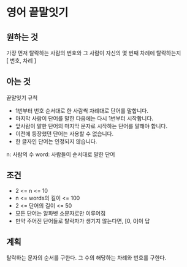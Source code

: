 # 영어 끝말잇기

## 원하는 것

가장 먼저 탈락하는 사람의 번호와 그 사람이 자신의 몇 번째 차례에 탈락하는지  
[ 번호, 차례 ]

## 아는 것

끝말잇기 규칙

- 1번부터 번호 순서대로 한 사람씩 차례대로 단어를 말합니다.
- 마지막 사람이 단어를 말한 다음에는 다시 1번부터 시작합니다.
- 앞사람이 말한 단어의 마지막 문자로 시작하는 단어를 말해야 합니다.
- 이전에 등장했던 단어는 사용할 수 없습니다.
- 한 글자인 단어는 인정되지 않습니다.

n: 사람의 수
word: 사람들이 순서대로 말한 단어

## 조건

- 2 <= n <= 10
- n <= words의 길이 <= 100
- 2 <= 단어의 길이 <= 50
- 모든 단어는 알파벳 소문자로만 이루어짐
- 만약 주어진 단어들로 탈락자가 생기지 않는다면, [0, 0]이 답

## 계획

탈락하는 문자의 순서를 구한다.
그 수의 해당하는 차례와 번호를 구한다.
